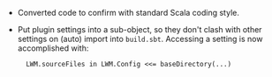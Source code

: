 * Converted code to confirm with standard Scala coding style.

* Put plugin settings into a sub-object, so they don't clash with
  other settings on (auto) import into `build.sbt`. Accessing a setting
  is now accomplished with:

        LWM.sourceFiles in LWM.Config <<= baseDirectory(...)
